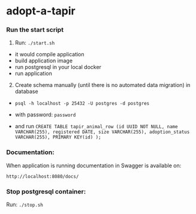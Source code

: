 # adopt-a-tapir

### Run the start script

1. Run: `./start.sh`

* it would compile application
* build application image
* run postgresql in your local docker
* run application

2. Create schema manually (until there is no automated data migration) in database

* `psql -h localhost -p 25432 -U postgres -d postgres`

* with password: `password`

* and run `CREATE TABLE tapir_animal_row (id UUID NOT NULL, name VARCHAR(255), registered DATE, size VARCHAR(255), adoption_status VARCHAR(255), PRIMARY KEY(id) );`

### Documentation:

When application is running documentation in Swagger is available on:

`http://localhost:8080/docs/`

### Stop postgresql container:

Run: `./stop.sh`